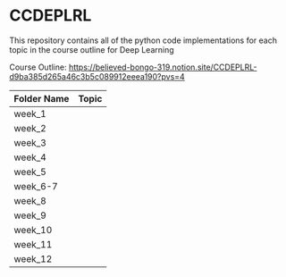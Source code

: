 # **CCDEPLRL**

This repository contains all of the python code implementations for each topic in the course outline for Deep Learning 

Course Outline: https://believed-bongo-319.notion.site/CCDEPLRL-d9ba385d265a46c3b5c089912eeea190?pvs=4

| Folder Name | Topic |
| :---         |     :---:      |       
| week_1   | |
| week_2   | |
| week_3   | |
| week_4   | |
| week_5  | |
| week_6-7 | |
| week_8   | |
| week_9   | |
| week_10   | |
| week_11   | |
| week_12   | |
